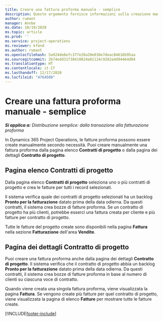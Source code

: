```yaml
---
title: Creare una fattura proforma manuale - semplice
description: Questo argomento fornisce informazioni sulla creazione manuale di una fattura proforma in Project Operations.
author: rumant
manager: Annbe
ms.date: 10/19/2020
ms.topic: article
ms.prod: ''
ms.service: project-operations
ms.reviewer: kfend
ms.author: rumant
ms.openlocfilehash: 5a924de6efc377e28a20e038e7deac04616b95aa
ms.sourcegitcommit: 2b74edd31f38410024a01124c9202a4d94464d04
ms.translationtype: HT
ms.contentlocale: it-IT
ms.lasthandoff: 12/17/2020
ms.locfileid: "4764508"
---
```

# <a name="create-a-manual-proforma-invoice---lite"></a>Creare una fattura proforma manuale - semplice

_**Si applica a:** Distribuzione semplice: dalla transazione alla fatturazione proforma_

In Dynamics 365 Project Operations, le fatture proforma possono essere create manualmente secondo necessità. Puoi creare manualmente una fattura proforma dalla pagina elenco **Contratti di progetto** o dalla pagina dei dettagli **Contratto di progetto**.

##  <a name="project-contracts-list-page"></a>Pagina elenco Contratti di progetto

Dalla pagina elenco **Contratti di progetto** seleziona uno o più contratti di progetto e crea le fatture per tutti i record selezionati.

Il sistema verifica quale dei contratti di progetto selezionati ha un backlog **Pronto per la fatturazione** datato prima della data odierna. Da questi contratti, il sistema crea bozze di fatture proforma. Se un contratto di progetto ha più clienti, potrebbe esserci una fattura creata per cliente e più fatture per contratto di progetto.

Tutte le fatture del progetto create sono disponibili nella pagina **Fattura** nella sezione **Fatturazione** dell'area **Vendite**.

## <a name="project-contract-details-page"></a>Pagina dei dettagli Contratto di progetto

Puoi creare una fattura proforma anche dalla pagina dei dettagli **Contratto di progetto**. Il sistema verifica che il contratto di progetto abbia un backlog **Pronto per la fatturazione** datato prima della data odierna. Da questi contratti, il sistema crea bozze di fatture proforma in base al numero di clienti su ciascuna voce di contratto.

Quando viene creata una singola fattura proforma, viene visualizzata la pagina **Fattura**. Se vengono create più fatture per quel contratto di progetto, viene visualizzata la pagina di elenco **Fatture** per mostrare tutte le fatture create.


[!INCLUDE[footer-include](../../includes/footer-banner.md)]
